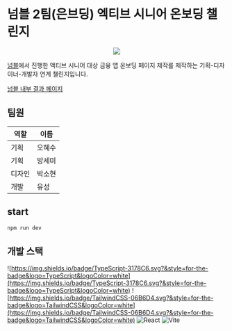 # 넘블 2팀(은브딩) 엑티브 시니어 온보딩 챌린지


<p align="center"><img src="https://user-images.githubusercontent.com/82145837/201554317-319afa5b-c65a-4355-a2b0-959742dad79a.gif"></p>

[넘블](https://www.numble.it/35941b97-60fb-4cce-b79e-efe07543a08a)에서 진행한 액티브 시니어 대상 금융 앱 온보딩 페이지 제작를 제작하는 기획-디자이너-개발자 연계 챌린지입니다.

[넘블 내부 결과 페이지](https://www.numble.it/64e5c833-3b81-426c-9fd8-5daaa5655890)


## 팀원

| 역할 | 이름 |
| --- | --- |
| 기획 | 오혜수 |
| 기획 | 방세미 |
| 디자인 | 박소현 |
| 개발 | 유성 |

## start

```bash
npm run dev
```

## 개발 스택

![https://img.shields.io/badge/TypeScript-3178C6.svg?&style=for-the-badge&logo=TypeScript&logoColor=white](https://img.shields.io/badge/TypeScript-3178C6.svg?&style=for-the-badge&logo=TypeScript&logoColor=white)
![https://img.shields.io/badge/TailwindCSS-06B6D4.svg?&style=for-the-badge&logo=TailwindCSS&logoColor=white](https://img.shields.io/badge/TailwindCSS-06B6D4.svg?&style=for-the-badge&logo=TailwindCSS&logoColor=white)
![React](https://img.shields.io/badge/React-61DAFB.svg?&style=for-the-badge&logo=React&logoColor=white)
![Vite](https://img.shields.io/badge/Vite-646CFF.svg?&style=for-the-badge&logo=Vite&logoColor=white)

